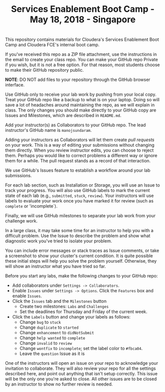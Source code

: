 # <center>Services Enablement Boot Camp - May 18, 2018 - Singapore
# <center>


This repository contains materials for Cloudera's Services Enablement
Boot Camp and Cloudera FCE's internal boot camp.

If you've received this repo as a ZIP file attachment, use the
instructions in the email to create your class repo. You can make
your GitHub repo Private if you wish, but it is not a free option.
For that reason, most students choose to make their GitHub repository
public.

<strong>NOTE</strong>: DO NOT add files to your repository through
the GitHub browser interface.


Use GitHub only to receive your lab work by pushing from your local
copy. Treat your GitHub repo like a backup to what is on your laptop.
Doing so will save a lot of headaches around maintaining the repo,
as we will explain in class. The only changes you should make directly
to your GitHub copy are Issues and Milestones, which are described in
`README.md`.

Add your instructor(s) as Collaborators to your GitHub repo. The lead
instructor's GitHub name is `manojsundaram`.

Adding your instructors as Collaborators will let them create <i>pull
requests</i> on your work. This is a way of editing your submissions
without changing them directly.  When you review instructor edits,
you can choose to reject them. Perhaps you would like to correct
problems a different way or ignore them for a while. The pull request
stands as a record of that interaction.

We use GitHub's Issues feature to establish a workflow around your
lab submissions.

For each lab section, such as Installation or Storage, you will use
an Issue to track your progress. You will also use GitHub labels
to mark the current state of each lab (e.g., `submitted`, `stuck`,
`review`). Your instructors will use labels to evaluate your work
once you have marked it for review (such as `complete` or 'incomplete`).

Finally, we will use GitHub milestones to separate your lab work
from your challenge work.

In a large class, it may take some time for an instructor to help you with a difficult problem.
Use the Issue to describe the problem and show what diagnostic work you've tried to isolate your problem.

You can include error messages or stack traces as Issue comments,
or take a screenshot to show your cluster's current condition.  It
is quite possible these initial steps will help you solve the problem
yourself. Otherwise, they will show an instructor what you have
tried so far.

Before you start any labs, make the following changes to your GitHub
repo:

* Add collaborators under `Settings -> Collaborators`.
* Enable `Issues` under `Settings -> Options`. Click the `Features` box and enable `Issues`.
* Click the `Issues` tab and the `Milestones` button
    * Create two milestones: `Labs` and `Challenges`
    * Set the deadlines for Thursday and Friday of the current week.
* Click the `Labels` button and change your labels as follows:
    * Change `bug` to `stuck`
    * Change `duplicate` to `started`
    * Change `enhancement` to `didNotSubmit`
    * Change `help wanted` to `complete`
    * Change `invalid` to `review`
    * Change `wontfix` to `incomplete`; set the label color to `#fbca04`.
    * Leave the `question` Issue as it is

One of the instructors will open an issue on your repo to acknowledge
your invitation to collaborate. They will also review your repo for
all the settings described here, and point out anything that isn't
setup correctly. This issue will be the only one you're asked to
close.  All other issues are to be closed by an instructor to show
no further review is needed.
